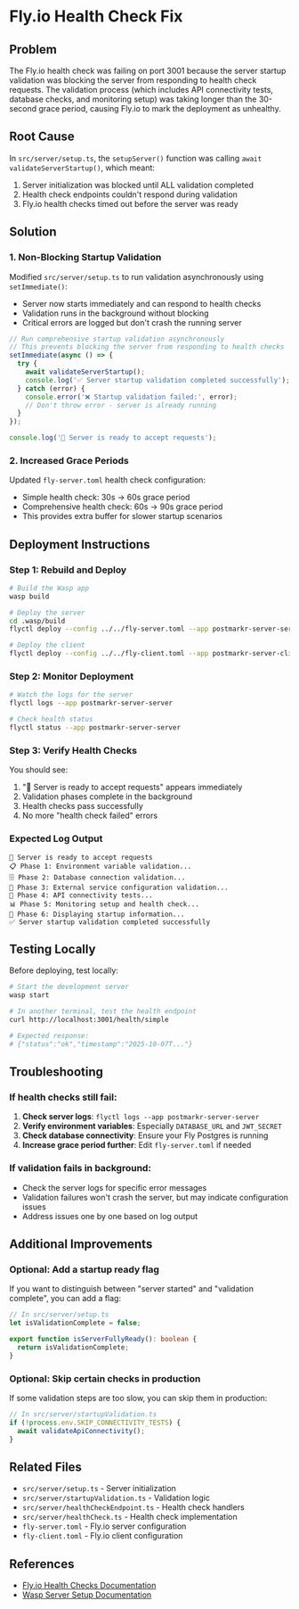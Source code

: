 # Fly.io Health Check Fix

## Problem
The Fly.io health check was failing on port 3001 because the server startup validation was blocking the server from responding to health check requests. The validation process (which includes API connectivity tests, database checks, and monitoring setup) was taking longer than the 30-second grace period, causing Fly.io to mark the deployment as unhealthy.

## Root Cause
In `src/server/setup.ts`, the `setupServer()` function was calling `await validateServerStartup()`, which meant:
1. Server initialization was blocked until ALL validation completed
2. Health check endpoints couldn't respond during validation
3. Fly.io health checks timed out before the server was ready

## Solution

### 1. Non-Blocking Startup Validation
Modified `src/server/setup.ts` to run validation asynchronously using `setImmediate()`:
- Server now starts immediately and can respond to health checks
- Validation runs in the background without blocking
- Critical errors are logged but don't crash the running server

```typescript
// Run comprehensive startup validation asynchronously
// This prevents blocking the server from responding to health checks
setImmediate(async () => {
  try {
    await validateServerStartup();
    console.log('✅ Server startup validation completed successfully');
  } catch (error) {
    console.error('❌ Startup validation failed:', error);
    // Don't throw error - server is already running
  }
});

console.log('🚀 Server is ready to accept requests');
```

### 2. Increased Grace Periods
Updated `fly-server.toml` health check configuration:
- Simple health check: 30s → 60s grace period
- Comprehensive health check: 60s → 90s grace period
- This provides extra buffer for slower startup scenarios

## Deployment Instructions

### Step 1: Rebuild and Deploy
```bash
# Build the Wasp app
wasp build

# Deploy the server
cd .wasp/build
flyctl deploy --config ../../fly-server.toml --app postmarkr-server-server

# Deploy the client
flyctl deploy --config ../../fly-client.toml --app postmarkr-server-client
```

### Step 2: Monitor Deployment
```bash
# Watch the logs for the server
flyctl logs --app postmarkr-server-server

# Check health status
flyctl status --app postmarkr-server-server
```

### Step 3: Verify Health Checks
You should see:
1. "🚀 Server is ready to accept requests" appears immediately
2. Validation phases complete in the background
3. Health checks pass successfully
4. No more "health check failed" errors

### Expected Log Output
```
🚀 Server is ready to accept requests
📋 Phase 1: Environment variable validation...
🗄️ Phase 2: Database connection validation...
🔗 Phase 3: External service configuration validation...
🧪 Phase 4: API connectivity tests...
📊 Phase 5: Monitoring setup and health check...
🎨 Phase 6: Displaying startup information...
✅ Server startup validation completed successfully
```

## Testing Locally

Before deploying, test locally:
```bash
# Start the development server
wasp start

# In another terminal, test the health endpoint
curl http://localhost:3001/health/simple

# Expected response:
# {"status":"ok","timestamp":"2025-10-07T..."}
```

## Troubleshooting

### If health checks still fail:
1. **Check server logs**: `flyctl logs --app postmarkr-server-server`
2. **Verify environment variables**: Especially `DATABASE_URL` and `JWT_SECRET`
3. **Check database connectivity**: Ensure your Fly Postgres is running
4. **Increase grace period further**: Edit `fly-server.toml` if needed

### If validation fails in background:
- Check the server logs for specific error messages
- Validation failures won't crash the server, but may indicate configuration issues
- Address issues one by one based on log output

## Additional Improvements

### Optional: Add a startup ready flag
If you want to distinguish between "server started" and "validation complete", you can add a flag:

```typescript
// In src/server/setup.ts
let isValidationComplete = false;

export function isServerFullyReady(): boolean {
  return isValidationComplete;
}
```

### Optional: Skip certain checks in production
If some validation steps are too slow, you can skip them in production:

```typescript
// In src/server/startupValidation.ts
if (!process.env.SKIP_CONNECTIVITY_TESTS) {
  await validateApiConnectivity();
}
```

## Related Files
- `src/server/setup.ts` - Server initialization
- `src/server/startupValidation.ts` - Validation logic
- `src/server/healthCheckEndpoint.ts` - Health check handlers
- `src/server/healthCheck.ts` - Health check implementation
- `fly-server.toml` - Fly.io server configuration
- `fly-client.toml` - Fly.io client configuration

## References
- [Fly.io Health Checks Documentation](https://fly.io/docs/reference/configuration/#services-http_checks)
- [Wasp Server Setup Documentation](https://wasp.sh/docs)

